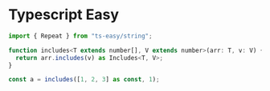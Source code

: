 # Typescript Easy

```javascript
import { Repeat } from "ts-easy/string";

function includes<T extends number[], V extends number>(arr: T, v: V) {
  return arr.includes(v) as Includes<T, V>;
}

const a = includes([1, 2, 3] as const, 1);
```
